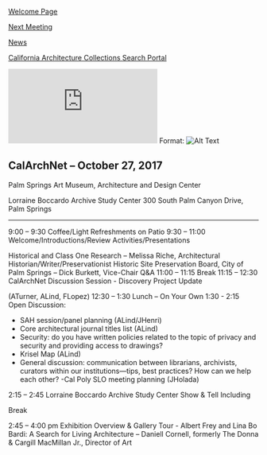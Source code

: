 [Welcome Page](https://aclind.github.io/CalArchNet)

[Next Meeting](https://aclind.github.io/CalArchNet/nextmeeting)

[News](https://aclind.github.io/CalArchNet/news)

[California Architecture Collections Search Portal](https://aclind.github.io/CalArchNet/portal)

![10/27/2017 Palm Springs Agenda](https://github.com/aclind/CalArchNet/blob/master/images/CalArchNet%20Agenda_Final.pdf)
Format: ![Alt Text](url)

## CalArchNet – October 27, 2017

Palm Springs Art Museum, Architecture and Design Center

Lorraine Boccardo Archive Study Center
300 South Palm Canyon Drive, Palm Springs

****************************************************************************************************
9:00 – 9:30 Coffee/Light Refreshments on Patio
9:30 – 11:00 Welcome/Introductions/Review Activities/Presentations

Historical and Class One Research – Melissa Riche, Architectural
Historian/Writer/Preservationist
Historic Site Preservation Board, City of Palm Springs – Dick
Burkett, Vice-Chair
Q&A
11:00 – 11:15 Break
11:15 – 12:30 CalArchNet Discussion Session - Discovery Project Update

(ATurner, ALind, FLopez)
12:30 – 1:30 Lunch – On Your Own
1:30 - 2:15 Open Discussion:
- SAH session/panel planning (ALind/JHenri)
- Core architectural journal titles list (ALind)
- Security: do you have written policies related to the topic of privacy and security and
providing access to drawings?
- Krisel Map (ALind)
- General discussion: communication between librarians, archivists, curators within our
institutions—tips, best practices? How can we help each other?
-Cal Poly SLO meeting planning (JHolada)

2:15 – 2:45 Lorraine Boccardo Archive Study Center Show & Tell Including

Break

2:45 – 4:00 pm Exhibition Overview & Gallery Tour - Albert Frey and Lina Bo Bardi:
A Search for Living Architecture – Daniell Cornell, formerly The
Donna & Cargill MacMillan Jr., Director of Art
